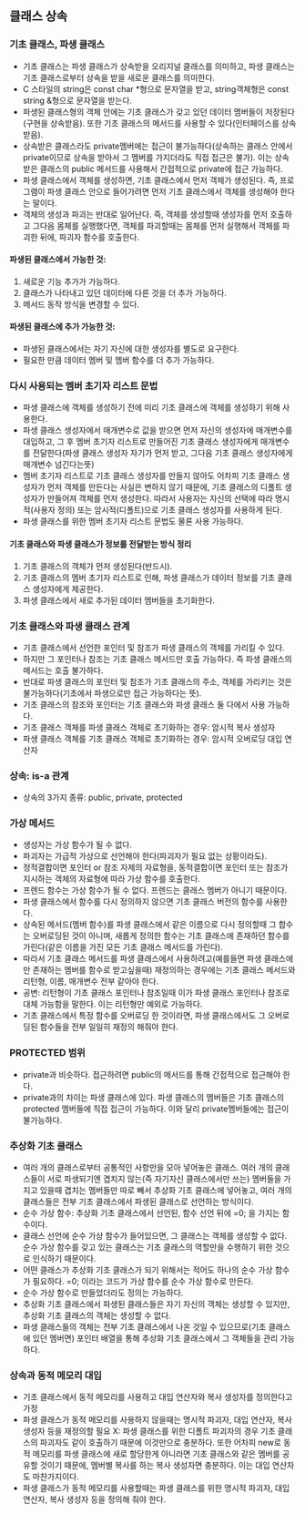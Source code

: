 ## 클래스 상속 

### 기초 클래스, 파생 클래스
- 기초 클래스는 파생 클래스가 상속받을 오리지널 클래스를 의미하고, 파생 클래스는 기초 클래스로부터 상속을 받을 새로운 클래스를 의미한다.
- C 스타일의 string은 const char *형으로 문자열을 받고, string객체형은 const string &형으로 문자열을 받는다.
- 파생된 클래스형의 객체 안에는 기초 클래스가 갖고 있던 데이터 멤버들이 저장된다(구현을 상속받음). 또한 기초 클래스의 메서드를 사용할 수 있다(인터페이스를 상속받음).
- 상속받은 클래스라도 private멤버에는 접근이 불가능하다(상속하는 클래스 안에서 private이므로 상속을 받아서 그 멤버를 가지더라도 직접 접근은 불가). 이는 상속받은 클래스의 public 메서드를 사용해서 간접적으로 private에 접근 가능하다.
- 파생 클래스에서 객체를 생성하면, 기초 클래스에서 먼저 객체가 생성된다. 즉, 프로그램이 파생 클래스 안으로 들어가려면 먼저 기초 클래스에서 객체를 생성해야 한다는 말이다.
- 객체의 생성과 파괴는 반대로 일어난다. 즉, 객체를 생성할때 생성자를 먼저 호출하고 그다음 몸체를 실행했다면, 객체를 파괴할때는 몸체를 먼저 실행해서 객체를 파괴한 뒤에, 파괴자 함수를 호출한다.
#### 파생된 클래스에서 가능한 것: 
  1. 새로운 기능 추가가 가능하다.
  2. 클래스가 나타내고 있던 데이터에 다른 것을 더 추가 가능하다.
  3. 메서드 동작 방식을 변경할 수 있다.

#### 파생된 클래스에 추가 가능한 것:
- 파생된 클래스에서는 자기 자신에 대한 생성자를 별도로 요구한다.
- 필요한 만큼 데이터 멤버 및 멤버 함수를 더 추가 가능하다.

### 다시 사용되는 멤버 초기자 리스트 문법
- 파생 클래스에 객체를 생성하기 전에 미리 기초 클래스에 객체를 생성하기 위해 사용한다.
- 파생 클래스 생성자에서 매개변수로 값을 받으면 먼저 자신의 생성자에 매개변수를 대입하고, 그 후 멤버 초기자 리스트로 만들어진 기초 클래스 생성자에게 매개변수를 전달한다(파생 클래스 생성자 자기가 먼저 받고, 그다음 기초 클래스 생성자에게 매개변수 넘긴다는뜻)
- 멤버 초기자 리스트로 기초 클래스 생성자를 만들지 않아도 어차피 기초 클래스 생성자가 먼저 객체를 만든다는 사실은 변하지 않기 때문에, 기초 클래스의 디폴트 생성자가 만들어져 객체를 먼저 생성한다. 따라서 사용자는 자신의 선택에 따라 명시적(사용자 정의) 또는 암시적(디폴트)으로 기초 클래스 생성자를 사용하게 된다.
- 파생 클래스를 위한 멤버 초기자 리스트 문법도 물론 사용 가능하다. 

#### 기초 클래스와 파생 클래스가 정보를 전달받는 방식 정리
1. 기초 클래스의 객체가 먼저 생성된다(반드시).
2. 기초 클래스의 멤버 초기자 리스트로 인해, 파생 클래스가 데이터 정보를 기초 클래스 생성자에게 제공한다.
3. 파생 클래스에서 새로 추가된 데이터 멤버들을 초기화한다.

### 기초 클래스와 파생 클래스 관계
- 기초 클래스에서 선언한 포인터 및 참조가 파생 클래스의 객체를 가리킬 수 있다.
- 하지만 그 포인터나 참조는 기초 클래스 메서드만 호출 가능하다. 즉 파생 클래스의 메서드는 호출 불가하다.
- 반대로 파생 클래스의 포인터 및 참조가 기초 클래스의 주소, 객체를 가리키는 것은 불가능하다(기초에서 파생으로만 접근 가능하다는 뜻).
- 기초 클래스의 참조와 포인터는 기초 클래스와 파생 클래스 둘 다에서 사용 가능하다.
- 기초 클래스 객체를 파생 클래스 객체로 초기화하는 경우: 암시적 복사 생성자
- 파생 클래스 객체를 기초 클래스 객체로 초기화하는 경우: 암시적 오버로딩 대입 연산자 
### 상속: is-a 관계
- 상속의 3가지 종류: public, private, protected

### 가상 메서드
- 생성자는 가상 함수가 될 수 없다.
- 파괴자는 가급적 가상으로 선언해야 한다(파괴자가 필요 없는 상황이라도).
- 정적결합이면 포인터 or 참조 자제의 자료형을, 동적결합이면 포인터 또는 참조가 지시하는 객체의 자료형에 따라 가상 함수를 호출한다.
- 프렌드 함수는 가상 함수가 될 수 없다. 프렌드는 클래스 멤버가 아니기 때문이다.
- 파생 클래스에서 함수를 다시 정의하지 않으면 기초 클래스 버전의 함수를 사용한다.
- 상속된 메서드(멤버 함수)를 파생 클래스에서 같은 이름으로 다시 정의할때 그 합수는 오버로딩된 것이 아니며, 새롭게 정의한 함수는 기초 클래스에 존재하던 함수를 가린다(같은 이름을 가진 모든 기초 클래스 메서드를 가린다).
- 따라서 기초 클래스 메서드를 파생 클래스에서 사용하려고(예를들면 파생 클래스에만 존재하는 멤버를 함수로 받고싶을때) 재정의하는 경우에는 기초 클래스 메서드와 리턴형, 이름, 매개변수 전부 같아야 한다.
- 공변: 리턴형이 기초 클래스 포인터나 참조일때 이가 파생 클래스 포인터나 참조로 대체 가능함을 말한다. 이는 리턴형만 예외로 가능하다.
- 기초 클래스에서 특정 함수를 오버로딩 한 것이라면, 파생 클래스에서도 그 오버로딩된 함수들을 전부 일일히 재정의 해줘야 한다.

### PROTECTED 범위
- private과 비슷하다. 접근하려면 public의 메서드를 통해 간접적으로 접근해야 한다.
- private과의 차이는 파생 클래스에 있다. 파생 클래스의 멤버들은 기초 클래스의 protected 멤버들에 직접 접근이 가능하다. 이와 달리 private멤버들에는 접근이 불가능하다.

### 추상화 기초 클래스
- 여러 개의 클래스로부터 공통적인 사항만을 모아 넣어놓은 클래스. 여러 개의 클래스들이 서로 파생되기엔 겹치지 않는(즉 자기자신 클래스에서만 쓰는) 멤버들을 가지고 있을때 겹치는 멤버들만 따로 빼서 추상화 기초 클래스에 넣어놓고, 여러 개의 클래스들은 전부 기초 클래스에서 파생된 클래스로 선언하는 방식이다.
- 순수 가상 함수: 추상화 기초 클래스에서 선언된, 함수 선언 뒤에 =0; 을 가지는 함수이다.
- 클래스 선언에 순수 가상 함수가 들어있으면, 그 클래스는 객체를 생성할 수 없다. 순수 가상 함수를 갖고 있는 클래스는 기초 클래스의 역할만을 수행하기 위한 것으로 인식하기 때문이다. 
- 어떤 클래스가 추상화 기초 클래스가 되기 위해서는 적어도 하나의 순수 가상 함수가 필요하다. =0; 이라는 코드가 가상 함수를 순수 가상 함수로 만든다. 
- 순수 가상 함수로 만들었더라도 정의는 가능하다. 
- 추상화 기초 클래스에서 파생된 클래스들은 자기 자신의 객체는 생성할 수 있지만, 추상화 기초 클래스의 객체는 생성할 수 없다.
- 파생 클래스들의 객체는 전부 기초 클래스에서 나온 것일 수 있으므로(기초 클래스에 있던 멤버면) 포인터 배열을 통해 추상화 기초 클래스에서 그 객체들을 관리 가능하다.

### 상속과 동적 메모리 대입
- 기초 클래스에서 동적 메모리를 사용하고 대입 연산자와 복사 생성자를 정의한다고 가정
- 파생 클래스가 동적 메모리를 사용하지 않을때는 명시적 파괴자, 대입 연산자, 복사 생성자 등을 재정의할 필요 X: 파생 클래스를 위한 디폴트 파괴자의 경우 기초 클래스의 파괴자도 같이 호출하기 때문에 이것만으로 충분하다. 또한 어차피 new로 동적 메모리를 파생 클래스에 새로 할당한게 아니라면 기초 클래스와 같은 멤버를 공유할 것이기 때문에, 멤버별 복사를 하는 복사 생성자면 충분하다. 이는 대입 연산자도 마찬가지이다.
- 파생 클래스가 동적 메모리를 사용할때는 파생 클래스를 위한 명시적 파괴자, 대입 연산자, 복사 생성자 등을 정의해 줘야 한다. 
